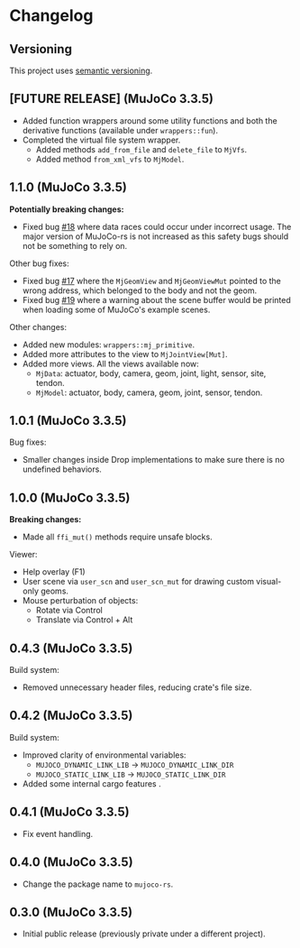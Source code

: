 # Changelog

## Versioning
This project uses [semantic versioning](https://semver.org/).

## [FUTURE RELEASE] (MuJoCo 3.3.5)
- Added function wrappers around some utility functions and both the derivative functions (available under `wrappers::fun`).
- Completed the virtual file system wrapper.
  - Added methods `add_from_file` and `delete_file` to `MjVfs`.
  - Added method `from_xml_vfs` to `MjModel`.

## 1.1.0 (MuJoCo 3.3.5)
**Potentially breaking changes:**
- Fixed bug [#18](https://github.com/davidhozic/mujoco-rs/issues/18) where data races could occur
  under incorrect usage. The major version of MuJoCo-rs is not increased as this safety bugs
  should not be something to rely on.

Other bug fixes:
- Fixed bug [#17](https://github.com/davidhozic/mujoco-rs/issues/17) where the `MjGeomView` and `MjGeomViewMut`
  pointed to the wrong address, which belonged to the body and not the geom.
- Fixed bug [#19](https://github.com/davidhozic/mujoco-rs/issues/19) where a warning about the scene buffer
  would be printed when loading some of MuJoCo's example scenes.


Other changes:
- Added new modules: `wrappers::mj_primitive`.
- Added more attributes to the view to `MjJointView[Mut]`.
- Added more views. All the views available now:
    - `MjData`: actuator, body, camera, geom, joint, light, sensor, site, tendon.
    - `MjModel`: actuator, body, camera, geom, joint, sensor, tendon.

## 1.0.1 (MuJoCo 3.3.5)
Bug fixes:
- Smaller changes inside Drop implementations to make sure there is no undefined behaviors.

## 1.0.0 (MuJoCo 3.3.5)
**Breaking changes:**
- Made all `ffi_mut()` methods require unsafe blocks.

Viewer:
- Help overlay (F1)
- User scene via `user_scn` and `user_scn_mut` for drawing custom visual-only geoms.
- Mouse perturbation of objects:
    - Rotate via Control
    - Translate via Control + Alt

## 0.4.3 (MuJoCo 3.3.5)
Build system:
- Removed unnecessary header files, reducing crate's file size.

## 0.4.2 (MuJoCo 3.3.5)
Build system:
- Improved clarity of environmental variables:
    - `MUJOCO_DYNAMIC_LINK_LIB` -> `MUJOCO_DYNAMIC_LINK_DIR`
    - `MUJOCO_STATIC_LINK_LIB` -> `MUJOCO_STATIC_LINK_DIR`
- Added some internal cargo features .

## 0.4.1 (MuJoCo 3.3.5)
- Fix event handling.

## 0.4.0 (MuJoCo 3.3.5)
- Change the package name to `mujoco-rs`.

## 0.3.0 (MuJoCo 3.3.5)
- Initial public release (previously private under a different project).
